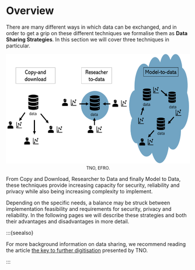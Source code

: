 # Overview



There are many different ways in which data can be exchanged, and in order to get a grip on these different techniques we formalise them as **Data Sharing Strategies**. In this section we will cover three techniques in particular.

<p align = "center">
<img src=".\_static\img\datastrategies.png" height="299" />
</br>
<small>TNO, EFRO.</small>
</p>

From Copy and Download, Researcher to Data and finally Model to Data, these techniques provide increasing capacity for security, reliability and privacy while also being increasing complexity to implement. 

Depending on the specific needs, a balance may be struck between implementation feasibility and requirements for security, privacy and reliability. In the following pages we will describe these strategies and both their advantages and disadvantages in more detail.

:::{seealso}

For more background information on data sharing, we recommend reading the article [the key to further digitisation](https://www.tno.nl/en/focus-areas/information-communication-technology/roadmaps/data-sharing/) presented by TNO.

:::

